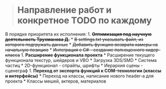 > # Направление работ и конкретное TODO по каждому #
В порядке приоритета их исполнения:
    1. **~~Оптимизация под научную деятельность Трухманова Д.~~**
      * ~~В settings.txt указывать файл, из которого подгружать данные~~
      * ~~Добавить функцию возврата камеры на начальную позицию~~
      * ~~Интеграция с C# - создание полноценного хидер-класса~~
    1. **Расширение функционала проекта**
      * Расширение текущего функционала текстур, шейдеров и VBO
      * Загрузка 3DS/SMD
      * Система частиц
      * 2D-функционал - спрайты, шрифты
      * Иерархия сцены - сценеграф
    1. **Переход от экспорта функций к COM-технологии (классы и интерфейсы)**
      * Переход на классы, написание нового header-а для проекта
      * Классы мешей, актеров, материалов




